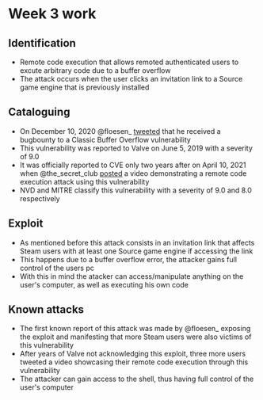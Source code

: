 # Week 3 work

## Identification
* Remote code execution that allows remoted authenticated users to excute arbitrary code due to a buffer overflow 
* The attack occurs when the user clicks an invitation link to a Source game engine that is previously installed
## Cataloguing
* On December 10, 2020 @floesen_ [tweeted](https://twitter.com/floesen_/status/1337107178096881666) that he received a bugbounty to a Classic Buffer Overflow vulnerability 
* This vulnerability was reported to Valve on June 5, 2019 with a severity of 9.0
* It was officially reported to CVE only two years after on April 10, 2021 when @the_secret_club [posted](https://twitter.com/the_secret_club/status/1380868759129296900) a video demonstrating a remote code execution attack using this vulnerability
* NVD and MITRE classify this vulnerability with a severity of 9.0 and 8.0 respectively

## Exploit

* As mentioned before this attack consists in an invitation link that affects Steam users with at least one Source game engine if accessing the link 
* This happens due to a buffer overflow error, the attacker gains full control of the users pc
* With this in mind the atacker can access/manipulate anything on the user's computer, as well as executing his own code

## Known attacks

* The first known report of this attack was made by @floesen_ exposing the exploit and manifesting that more Steam users were also victims of this vulnerability
* After years of Valve not acknowledging this exploit, three more users tweeted a video showcasing their remote code execution through this vulnerability
* The attacker can gain access to the shell, thus having full control of the user's computer
